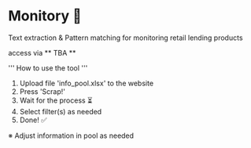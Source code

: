 # Monitory 🎇

Text extraction &amp; Pattern matching for monitoring retail lending products

access via ** TBA **

''' How to use the tool '''
  1. Upload file 'info_pool.xlsx' to the website
  2. Press 'Scrap!'
  3. Wait for the process ⏳
  4. Select filter(s) as needed 
  5. Done! ✅

※ Adjust information in pool as needed
